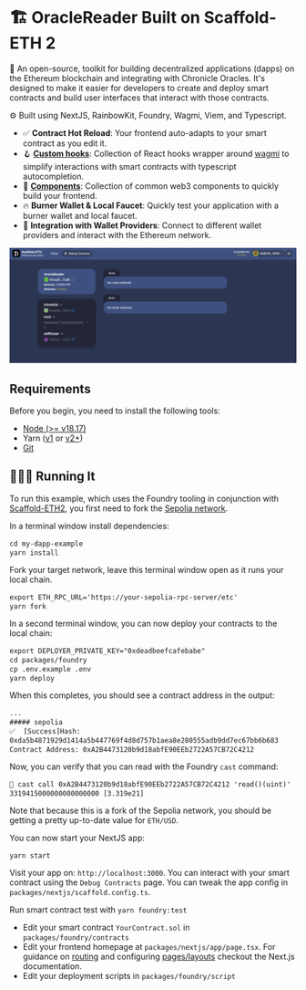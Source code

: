 # 🏗 OracleReader Built on Scaffold-ETH 2


🧪 An open-source, toolkit for building decentralized applications (dapps) on the Ethereum blockchain and integrating with Chronicle Oracles. It's designed to make it easier for developers to create and deploy smart contracts and build user interfaces that interact with those contracts.

⚙️ Built using NextJS, RainbowKit, Foundry, Wagmi, Viem, and Typescript.

- ✅ **Contract Hot Reload**: Your frontend auto-adapts to your smart contract as you edit it.
- 🪝 **[Custom hooks](https://docs.scaffoldeth.io/hooks/)**: Collection of React hooks wrapper around [wagmi](https://wagmi.sh/) to simplify interactions with smart contracts with typescript autocompletion.
- 🧱 [**Components**](https://docs.scaffoldeth.io/components/): Collection of common web3 components to quickly build your frontend.
- 🔥 **Burner Wallet & Local Faucet**: Quickly test your application with a burner wallet and local faucet.
- 🔐 **Integration with Wallet Providers**: Connect to different wallet providers and interact with the Ethereum network.

![Oracle Reader](OracleReader.png)


## Requirements

Before you begin, you need to install the following tools:

- [Node (>= v18.17)](https://nodejs.org/en/download/)
- Yarn ([v1](https://classic.yarnpkg.com/en/docs/install/) or [v2+](https://yarnpkg.com/getting-started/install))
- [Git](https://git-scm.com/downloads)

## 🏃🏻‍♂️ Running It 

To run this example, which uses the Foundry tooling in conjunction with [Scaffold-ETH2](https://scaffoldeth.io), you first need to fork the [Sepolia network](https://sepolia.etherscan.io/). 

In a terminal window install dependencies:

```
cd my-dapp-example
yarn install
```

Fork your target network, leave this terminal window open as it runs your local chain.

```
export ETH_RPC_URL='https://your-sepolia-rpc-server/etc'
yarn fork
```



In a second terminal window, you can now deploy your contracts to the local chain:

```
export DEPLOYER_PRIVATE_KEY="0xdeadbeefcafebabe"
cd packages/foundry
cp .env.example .env
yarn deploy
```

When this completes, you should see a contract address in the output:

```
...
##### sepolia
✅  [Success]Hash: 0xda5b4871929d1414a5b447769f4d8d757b1aea8e280555adb9dd7ec67bb6b683
Contract Address: 0xA2B4473120b9d18abfE90EEb2722A57CB72C4212
```

Now, you can verify that you can read with the Foundry `cast` command:

```
🦄 cast call 0xA2B4473120b9d18abfE90EEb2722A57CB72C4212 'read()(uint)'
3319415000000000000000 [3.319e21]
```

Note that because this is a fork of the Sepolia network, you should be getting a pretty up-to-date value for `ETH/USD`.


You can now start your NextJS app:

```
yarn start
```

Visit your app on: `http://localhost:3000`. You can interact with your smart contract using the `Debug Contracts` page. You can tweak the app config in `packages/nextjs/scaffold.config.ts`.

Run smart contract test with `yarn foundry:test`

- Edit your smart contract `YourContract.sol` in `packages/foundry/contracts`
- Edit your frontend homepage at `packages/nextjs/app/page.tsx`. For guidance on [routing](https://nextjs.org/docs/app/building-your-application/routing/defining-routes) and configuring [pages/layouts](https://nextjs.org/docs/app/building-your-application/routing/pages-and-layouts) checkout the Next.js documentation.
- Edit your deployment scripts in `packages/foundry/script`
